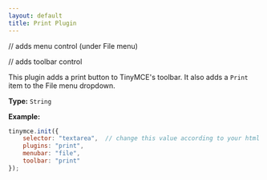 ```yaml
---
layout: default
title: Print Plugin
---
```


// adds menu control (under File menu)

// adds toolbar control

This plugin adds a print button to TinyMCE's toolbar. It also adds a `Print` item to the File menu dropdown.

**Type:** `String`

**Example:**

```js
tinymce.init({
    selector: "textarea",  // change this value according to your html
    plugins: "print",
    menubar: "file",
    toolbar: "print"
});
```
